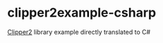 # clipper2example-csharp
[Clipper2](http://www.angusj.com/clipper2/Docs/Overview.htm) library example directly translated to C#
